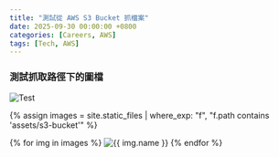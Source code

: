 ```yaml
---
title: "測試從 AWS S3 Bucket 抓檔案"
date: 2025-09-30 00:00:00 +0800
categories: [Careers, AWS]
tags: [Tech, AWS]
---
```


### 測試抓取路徑下的圖檔

![Test](_site/assets/s3-bucket/hikikomori.png)

{% assign images = site.static_files | where_exp: "f", "f.path contains 'assets/s3-bucket'" %}

{% for img in images %}
    <img src="{{ img.path | relative_url }}" alt="{{ img.name }}">
{% endfor %}
